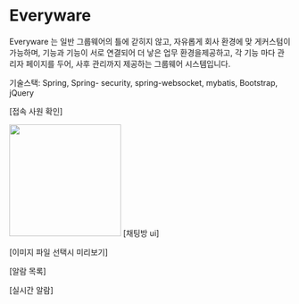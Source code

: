 # Everyware

 Everyware 는 일반 그룹웨어의 틀에 갇히지 않고, 자유롭게 회사 환경에 맞
게커스텀이 가능하며, 기능과 기능이 서로 연결되어 더 낳은 업무 환경을제공하고, 
각 기능 마다 관리자 페이지를 두어, 사후 관리까지 제공하는 그룹웨어 시스템입니다.


기술스택: Spring, Spring- security, spring-websocket, mybatis, Bootstrap, jQuery


[접속 사원 확인]

<img src="[이미지주소.png](https://github.com/quswjdals1/Everyware/assets/33611408/20f5ac57-c9e7-4448-87be-8651ba4c5cb3)https://github.com/quswjdals1/Everyware/assets/33611408/20f5ac57-c9e7-4448-87be-8651ba4c5cb3" width="200" height="200"/>
[채팅방 ui]




[이미지 파일 선택시 미리보기]




[알람 목록]

[실시간 알람]
